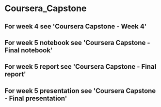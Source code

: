 # Coursera_Capstone

## For week 4 see 'Coursera Capstone - Week 4'
## For week 5 notebook see 'Coursera Capstone - Final notebook'
## For week 5 report see 'Coursera Capstone - Final report'
## For week 5 presentation see 'Coursera Capstone - Final presentation'
